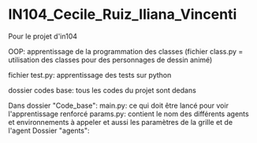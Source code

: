 # IN104_Cecile_Ruiz_Iliana_Vincenti
Pour le projet d'in104

OOP: apprentissage de la programmation des classes (fichier class.py = utilisation des classes pour des personnages de dessin animé)

fichier test.py: apprentissage des tests sur python

dossier codes base: tous les codes du projet sont dedans

Dans dossier "Code_base":
  main.py: ce qui doit être lancé pour voir l'apprentissage renforcé
  params.py: contient le nom des différents agents et environnements à appeler et aussi les paramètres de la grille et de l'agent
  Dossier "agents":
    
